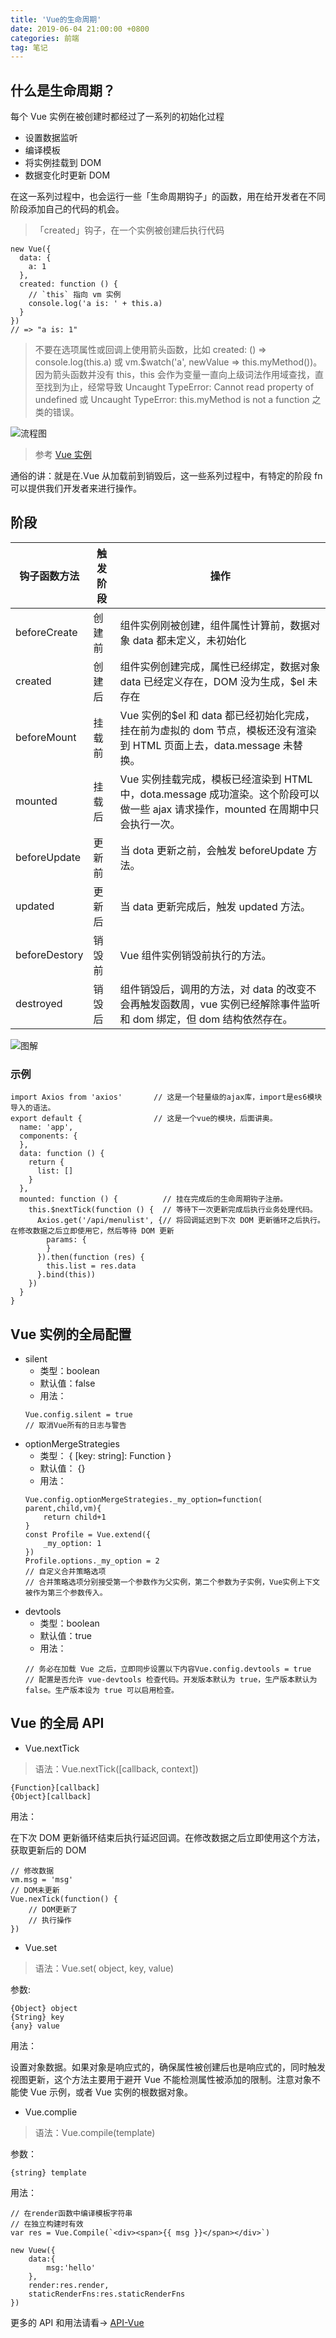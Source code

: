 ```yaml
---
title: 'Vue的生命周期'
date: 2019-06-04 21:00:00 +0800
categories: 前端
tag: 笔记
---
```


## 什么是生命周期？

每个 Vue 实例在被创建时都经过了一系列的初始化过程

- 设置数据监听
- 编译模板
- 将实例挂载到 DOM
- 数据变化时更新 DOM

在这一系列过程中，也会运行一些「生命周期钩子」的函数，用在给开发者在不同阶段添加自己的代码的机会。

> 「created」钩子，在一个实例被创建后执行代码

```
new Vue({
  data: {
    a: 1
  },
  created: function () {
    // `this` 指向 vm 实例
    console.log('a is: ' + this.a)
  }
})
// => "a is: 1"
```

> 不要在选项属性或回调上使用箭头函数，比如 created: () => console.log(this.a) 或 vm.\$watch('a', newValue => this.myMethod())。因为箭头函数并没有 this，this 会作为变量一直向上级词法作用域查找，直至找到为止，经常导致 Uncaught TypeError: Cannot read property of undefined 或 Uncaught TypeError: this.myMethod is not a function 之类的错误。

![流程图](https://cn.vuejs.org/images/lifecycle.png)

> 参考 [Vue 实例](https://cn.vuejs.org/v2/guide/instance.html#生命周期图示)

通俗的讲：就是在.Vue 从加载前到销毁后，这一些系列过程中，有特定的阶段 fn 可以提供我们开发者来进行操作。

## 阶段

| 钩子函数方法  | 触发阶段 | 操作                                                                                                                              |
| ------------- | -------- | --------------------------------------------------------------------------------------------------------------------------------- |
| beforeCreate  | 创建前   | 组件实例刚被创建，组件属性计算前，数据对象 data 都未定义，未初始化                                                                |
| created       | 创建后   | 组件实例创建完成，属性已经绑定，数据对象 data 已经定义存在，DOM 没为生成，\$el 未存在                                             |
| beforeMount   | 挂载前   | Vue 实例的\$el 和 data 都已经初始化完成，挂在前为虚拟的 dom 节点，模板还没有渲染到 HTML 页面上去，data.message 未替换。           |
| mounted       | 挂载后   | Vue 实例挂载完成，模板已经渲染到 HTML 中，dota.message 成功渲染。这个阶段可以做一些 ajax 请求操作，mounted 在周期中只会执行一次。 |
| beforeUpdate  | 更新前   | 当 dota 更新之前，会触发 beforeUpdate 方法。                                                                                      |
| updated       | 更新后   | 当 data 更新完成后，触发 updated 方法。                                                                                           |
| beforeDestory | 销毁前   | Vue 组件实例销毁前执行的方法。                                                                                                    |
| destroyed     | 销毁后   | 组件销毁后，调用的方法，对 data 的改变不会再触发函数周，vue 实例已经解除事件监听和 dom 绑定，但 dom 结构依然存在。                |

![图解](http://ww1.sinaimg.cn/large/006tNc79gy1g3p47s9i2qj30u01y0jwq.jpg)

### 示例

```
import Axios from 'axios'       // 这是一个轻量级的ajax库，import是es6模块导入的语法。
export default {                // 这是一个vue的模块，后面讲奥。
  name: 'app',
  components: {
  },
  data: function () {
    return {
      list: []
    }
  },
  mounted: function () {          // 挂在完成后的生命周期钩子注册。
    this.$nextTick(function () {  // 等待下一次更新完成后执行业务处理代码。
      Axios.get('/api/menulist', {// 将回调延迟到下次 DOM 更新循环之后执行。在修改数据之后立即使用它，然后等待 DOM 更新
        params: {
        }
      }).then(function (res) {
        this.list = res.data
      }.bind(this))
    })
  }
}
```

## Vue 实例的全局配置

- silent
  - 类型：boolean
  - 默认值：false
  - 用法：
  ```
  Vue.config.silent = true
  // 取消Vue所有的日志与警告
  ```
- optionMergeStrategies
  - 类型： { [key: string]: Function }
  - 默认值： {}
  - 用法：
  ```
  Vue.config.optionMergeStrategies._my_option=function( parent,child,vm){
      return child+1
  }
  const Profile = Vue.extend({
      _my_option: 1
  })
  Profile.options._my_option = 2
  // 自定义合并策略选项
  // 合并策略选项分别接受第一个参数作为父实例，第二个参数为子实例，Vue实例上下文被作为第三个参数传入。
  ```
- devtools
  - 类型：boolean
  - 默认值：true
  - 用法：
  ```
  // 务必在加载 Vue 之后，立即同步设置以下内容Vue.config.devtools = true
  // 配置是否允许 vue-devtools 检查代码。开发版本默认为 true，生产版本默认为 false。生产版本设为 true 可以启用检查。
  ```

## Vue 的全局 API

- Vue.nextTick

> 语法：Vue.nextTick([callback, context])

```
{Function}[callback]
{Object}[callback]
```

用法：

在下次 DOM 更新循环结束后执行延迟回调。在修改数据之后立即使用这个方法，获取更新后的 DOM

```
// 修改数据
vm.msg = 'msg'
// DOM未更新
Vue.nexTick(function() {
    // DOM更新了
    // 执行操作
})
```

- Vue.set

> 语法：Vue.set( object, key, value)

参数:

```
{Object} object
{String} key
{any} value
```

用法：

设置对象数据。如果对象是响应式的，确保属性被创建后也是响应式的，同时触发视图更新，这个方法主要用于避开 Vue 不能检测属性被添加的限制。注意对象不能使 Vue 示例，或者 Vue 实例的根数据对象。

- Vue.complie

> 语法：Vue.compile(template)

参数：

```
{string} template
```

用法：

```
// 在render函数中编译模板字符串
// 在独立构建时有效
var res = Vue.Compile(`<div><span>{{ msg }}</span></div>`)

new Vuew({
    data:{
        msg:'hello'
    },
    render:res.render,
    staticRenderFns:res.staticRenderFns
})
```

更多的 API 和用法请看-> [API-Vue](https://cn.vuejs.org/v2/api/)
